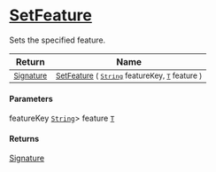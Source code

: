 # [SetFeature](./Signature-100663443.md)

Sets the specified feature.

| Return | Name | 
| --- | --- | 
| <sub>[Signature](./../Signature.md)</sub>| <sub>[SetFeature](./Signature-100663443.md) ( [`String`](https://docs.microsoft.com/en-us/dotnet/api/System.String) featureKey, [`T`](./Signature-100663443.md) feature )</sub>| <br>


#### Parameters
 featureKey  [`String`](https://docs.microsoft.com/en-us/dotnet/api/System.String)> feature  [`T`](./Signature-100663443.md)
#### Returns
[Signature](./../Signature.md)